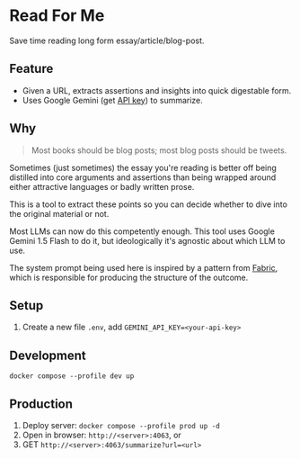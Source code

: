 # Read For Me

Save time reading long form essay/article/blog-post.

## Feature

- Given a URL, extracts assertions and insights into quick digestable form.
- Uses Google Gemini (get [API key](https://aistudio.google.com/app/apikey)) to summarize.

## Why

> Most books should be blog posts; most blog posts should be tweets.

Sometimes (just sometimes) the essay you're reading is better off being distilled into core arguments and assertions than being wrapped around either attractive languages or badly written prose.

This is a tool to extract these points so you can decide whether to dive into the original material or not.

Most LLMs can now do this competently enough. This tool uses Google Gemini 1.5 Flash to do it, but ideologically it's agnostic about which LLM to use.

The system prompt being used here is inspired by a pattern from [Fabric](https://github.com/danielmiessler/fabric/blob/main/patterns/summarize/dmiessler/summarize/system.md), which is responsible for producing the structure of the outcome.

## Setup

1. Create a new file `.env`, add `GEMINI_API_KEY=<your-api-key>`

## Development

`docker compose --profile dev up`

## Production

1. Deploy server: `docker compose --profile prod up -d`
2. Open in browser: `http://<server>:4063`, or
3. GET `http://<server>:4063/summarize?url=<url>`
